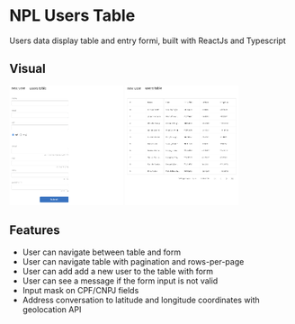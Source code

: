 # NPL Users Table

Users data display table and entry formi, built with ReactJs and Typescript

## Visual
<p float="left">
<img src="https://github.com/viQcinese/documentation/blob/master/npl_usertable/form1.gif?raw=true" width="40%" height="40%"/>
<img src="https://github.com/viQcinese/documentation/blob/master/npl_usertable/table1.gif?raw=true" width="40%" height="40%"/>
</p>


## Features

-  User can navigate between table and form
-  User can navigate table with pagination and rows-per-page
-  User can add add a new user to the table with form
-  User can see a message if the form input is not valid
-  Input mask on CPF/CNPJ fields
-  Address conversation to latitude and longitude coordinates with geolocation API
